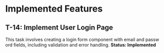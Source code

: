 # Implemented Features
## T-14: Implement User Login Page
This task involves creating a login form component with email and passw
 ord fields, including validation and error handling.
**Status: Implemented**

